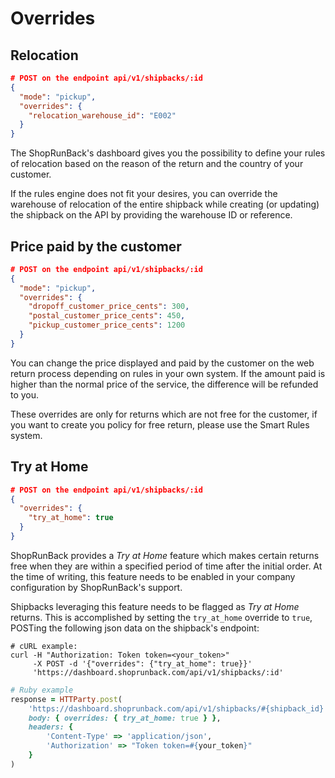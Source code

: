 # Overrides

## Relocation

```json
# POST on the endpoint api/v1/shipbacks/:id
{
  "mode": "pickup",
  "overrides": {
    "relocation_warehouse_id": "E002"
  }
}
```

The ShopRunBack's dashboard gives you the possibility to define your rules of
relocation based on the reason of the return and the country of your customer.

If the rules engine does not fit your desires, you can override the warehouse of
relocation of the entire shipback while creating (or updating) the shipback on
the API by providing the warehouse ID or reference.

## Price paid by the customer

```json
# POST on the endpoint api/v1/shipbacks/:id
{
  "mode": "pickup",
  "overrides": {
    "dropoff_customer_price_cents": 300,
    "postal_customer_price_cents": 450,
    "pickup_customer_price_cents": 1200
  }
}
```

You can change the price displayed and paid by the customer on the web return
process depending on rules in your own system. If the amount paid is higher than
the normal price of the service, the difference will be refunded to you.

These overrides are only for returns which are not free for the customer, if you
want to create you policy for free return, please use the Smart Rules system.

## Try at Home

```json
# POST on the endpoint api/v1/shipbacks/:id
{
  "overrides": {
    "try_at_home": true
  }
}
```

ShopRunBack provides a _Try at Home_ feature which makes certain returns free
when they are within a specified period of time after the initial order. At the
time of writing, this feature needs to be enabled in your company configuration
by ShopRunBack's support.

Shipbacks leveraging this feature needs to be flagged as _Try at Home_ returns.
This is accomplished by setting the `try_at_home` override to `true`, POSTing
the following json data on the shipback's endpoint:

```shell
# cURL example:
curl -H "Authorization: Token token=<your_token>"
     -X POST -d '{"overrides": {"try_at_home": true}}'
     'https://dashboard.shoprunback.com/api/v1/shipbacks/:id'
```

```ruby
# Ruby example
response = HTTParty.post(
    'https://dashboard.shoprunback.com/api/v1/shipbacks/#{shipback_id}'
    body: { overrides: { try_at_home: true } },
    headers: {
        'Content-Type' => 'application/json',
        'Authorization' => "Token token=#{your_token}"
    }
)
```
